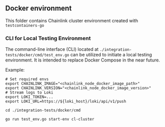 ## Docker environment
This folder contains Chainlink cluster environment created with `testcontainers-go`

### CLI for Local Testing Environment

The command-line interface (CLI) located at `./integration-tests/docker/cmd/test_env.go` can be utilized to initiate a local testing environment. It is intended to replace Docker Compose in the near future.


Example: 
```
# Set required envs
export CHAINLINK_IMAGE="<chainlink_node_docker_image_path>"
export CHAINLINK_VERSION="<chainlink_node_docker_image_version>" 
# Stream logs to Loki
export LOKI_TOKEN=...
export LOKI_URL=https://${loki_host}/loki/api/v1/push

cd ./integration-tests/docker/cmd

go run test_env.go start-env cl-cluster
```